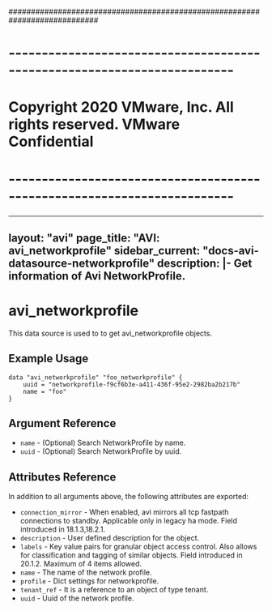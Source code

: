 ############################################################################
# ------------------------------------------------------------------------
# Copyright 2020 VMware, Inc.  All rights reserved. VMware Confidential
# ------------------------------------------------------------------------
###

---
layout: "avi"
page_title: "AVI: avi_networkprofile"
sidebar_current: "docs-avi-datasource-networkprofile"
description: |-
  Get information of Avi NetworkProfile.
---

# avi_networkprofile

This data source is used to to get avi_networkprofile objects.

## Example Usage

```hcl
data "avi_networkprofile" "foo_networkprofile" {
    uuid = "networkprofile-f9cf6b3e-a411-436f-95e2-2982ba2b217b"
    name = "foo"
}
```

## Argument Reference

* `name` - (Optional) Search NetworkProfile by name.
* `uuid` - (Optional) Search NetworkProfile by uuid.

## Attributes Reference

In addition to all arguments above, the following attributes are exported:

* `connection_mirror` - When enabled, avi mirrors all tcp fastpath connections to standby. Applicable only in legacy ha mode. Field introduced in 18.1.3,18.2.1.
* `description` - User defined description for the object.
* `labels` - Key value pairs for granular object access control. Also allows for classification and tagging of similar objects. Field introduced in 20.1.2. Maximum of 4 items allowed.
* `name` - The name of the network profile.
* `profile` - Dict settings for networkprofile.
* `tenant_ref` - It is a reference to an object of type tenant.
* `uuid` - Uuid of the network profile.

